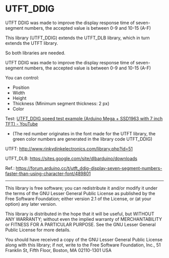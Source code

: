 # UTFT_DDIG
UTFT DDIG was made to improve the display response time of seven-segment numbers, the accepted value is between 0-9 and 10-15 (A-F)

This library (UTFT_DDIG) extends the UTFT_DLB library, which in turn extends the UTFT library.

So both libraries are needed.

UTFT DDIG was made to improve the display response time of seven-segment numbers, the accepted value is between 0-9 and 10-15 (A-F)

You can control:

- Position
- Width
- Height
- Thickness (Minimum segment thickness: 2 px)
- Color

Test: [UTFT_DDIG speed test example (Arduino Mega + SSD1963 with 7 inch TFT) - YouTube](https://www.youtube.com/watch?v=amKvzLVV9GM)
- (The red number originates in the font made for the UTFT library, the green color numbers are generated in the library code UTFT_DDIG)

UTFT: http://www.rinkydinkelectronics.com/library.php?id=51

UTFT_DLB: https://sites.google.com/site/dlbarduino/downloads

Ref.: https://forum.arduino.cc/t/utft_ddig-display-seven-segment-numbers-faster-than-using-character-font/489801

----

This library is free software; you can redistribute it and/or
  modify it under the terms of the GNU Lesser General Public
  License as published by the Free Software Foundation; either
  version 2.1 of the License, or (at your option) any later version.

  This library is distributed in the hope that it will be useful,
  but WITHOUT ANY WARRANTY; without even the implied warranty of
  MERCHANTABILITY or FITNESS FOR A PARTICULAR PURPOSE.  See the GNU
  Lesser General Public License for more details.

  You should have received a copy of the GNU Lesser General Public
  License along with this library; if not, write to the Free Software
  Foundation, Inc., 51 Franklin St, Fifth Floor, Boston, MA  02110-1301  USA
